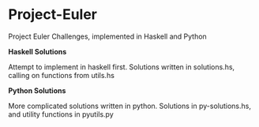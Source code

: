 # Project-Euler
Project Euler Challenges, implemented in Haskell and Python

**Haskell Solutions**

Attempt to implement in haskell first. Solutions written in solutions.hs, calling on functions from utils.hs

**Python Solutions**

More complicated solutions written in python. Solutions in py-solutions.hs, and utility functions in pyutils.py